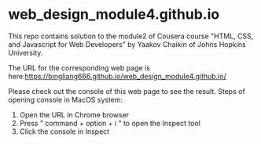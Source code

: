 # web_design_module4.github.io
This repo contains solution to the module2 of Cousera course "HTML, CSS, and Javascript for Web Developers" by Yaakov Chaikin of Johns Hopkins University. 

The URL for the corresponding web page is here:https://bingliang666.github.io/web_design_module4.github.io/

Please check out the console of this web page to see the result.
Steps of opening console in MacOS system:
1. Open the URL in Chrome browser
2. Press " command + option + i " to open the Inspect tool
3. Click the console in Inspect

